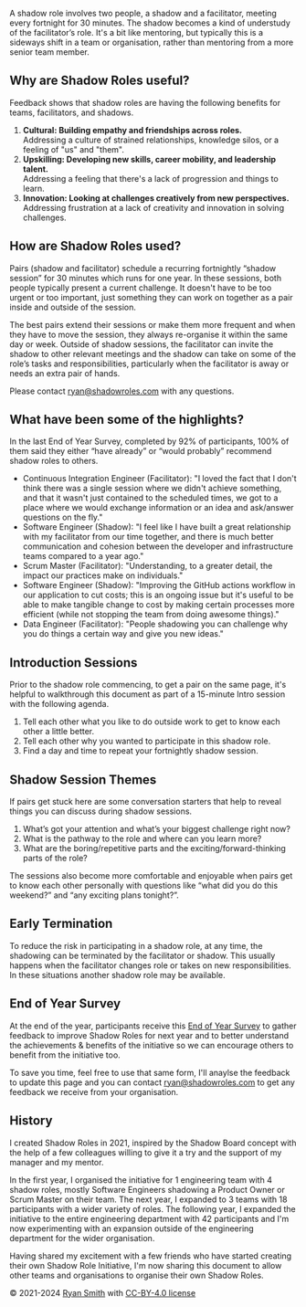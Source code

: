 A shadow role involves two people, a shadow and a facilitator, meeting every fortnight for 30 minutes. The shadow becomes a kind of understudy of the facilitator’s role. It's a bit like mentoring, but typically this is a sideways shift in a team or organisation, rather than mentoring from a more senior team member.

<!-- LikeBtn.com BEGIN -->
<div><span class="likebtn-wrapper" data-theme="heartcross" data-identifier="item_1" data-dislike_enabled="false" data-site_id="65cb3f90943ec9f6278ef38a"></span></div>
<script>(function(d,e,s){if(d.getElementById("likebtn_wjs"))return;a=d.createElement(e);m=d.getElementsByTagName(e)[0];a.async=1;a.id="likebtn_wjs";a.src=s;m.parentNode.insertBefore(a, m)})(document,"script","//w.likebtn.com/js/w/widget.js");</script>
<!-- LikeBtn.com END -->

## Why are Shadow Roles useful?
Feedback shows that shadow roles are having the following benefits for teams, facilitators, and shadows.

1. **Cultural: Building empathy and friendships across roles.**<br/>Addressing a culture of strained relationships, knowledge silos, or a feeling of "us" and "them".
4. **Upskilling: Developing new skills, career mobility, and leadership talent.**<br/>Addressing a feeling that there's a lack of progression and things to learn.
3. **Innovation: Looking at challenges creatively from new perspectives.**<br/>Addressing frustration at a lack of creativity and innovation in solving challenges.

## How are Shadow Roles used?
Pairs (shadow and facilitator) schedule a recurring fortnightly “shadow session” for 30 minutes which runs for one year. In these sessions, both people typically present a current challenge. It doesn't have to be too urgent or too important, just something they can work on together as a pair inside and outside of the session.

The best pairs extend their sessions or make them more frequent and when they have to move the session, they always re-organise it within the same day or week. Outside of shadow sessions, the facilitator can invite the shadow to other relevant meetings and the shadow can take on some of the role’s tasks and responsibilities, particularly when the facilitator is away or needs an extra pair of hands.

Please contact [ryan@shadowroles.com](mailto:ryan@shadowroles.com) with any questions.

## What have been some of the highlights?

In the last End of Year Survey, completed by 92% of participants, 100% of them said they either “have already” or “would probably” recommend shadow roles to others. 

- Continuous Integration Engineer (Facilitator): "I loved the fact that I don't think there was a single session where we didn't achieve something, and that it wasn't just contained to the scheduled times, we got to a place where we would exchange information or an idea and ask/answer questions on the fly."
- Software Engineer (Shadow): "I feel like I have built a great relationship with my facilitator from our time together, and there is much better communication and cohesion between the developer and infrastructure teams compared to a year ago."
- Scrum Master (Facilitator): "Understanding, to a greater detail, the impact our practices make on individuals."
- Software Engineer (Shadow): "Improving the GitHub actions workflow in our application to cut costs; this is an ongoing issue but it's useful to be able to make tangible change to cost by making certain processes more efficient (while not stopping the team from doing awesome things)."
- Data Engineer (Facilitator): "People shadowing you can challenge why you do things a certain way and give you new ideas."

## Introduction Sessions
Prior to the shadow role commencing, to get a pair on the same page, it's helpful to walkthrough this document as part of a 15-minute Intro session with the following agenda.

1. Tell each other what you like to do outside work to get to know each other a little better.
2. Tell each other why you wanted to participate in this shadow role.
3. Find a day and time to repeat your fortnightly shadow session.

## Shadow Session Themes
If pairs get stuck here are some conversation starters that help to reveal things you can discuss during shadow sessions.

1. What’s got your attention and what’s your biggest challenge right now?
2. What is the pathway to the role and where can you learn more?
3. What are the boring/repetitive parts and the exciting/forward-thinking parts of the role?

The sessions also become more comfortable and enjoyable when pairs get to know each other personally with questions like “what did you do this weekend?” and “any exciting plans tonight?”.

## Early Termination
To reduce the risk in participating in a shadow role, at any time, the shadowing can be terminated by the facilitator or shadow. This usually happens when the facilitator changes role or takes on new responsibilities. In these situations another shadow role may be available.

## End of Year Survey
At the end of the year, participants receive this [End of Year Survey](https://forms.gle/moHjYbx4WQ74LuvQ8) to gather feedback to improve Shadow Roles for next year and to better understand the achievements & benefits of the initiative so we can encourage others to benefit from the initiative too.

To save you time, feel free to use that same form, I'll anaylse the feedback to update this page and you can contact [ryan@shadowroles.com](mailto:ryan@shadowroles.com) to get any feedback we receive from your organisation.

## History
I created Shadow Roles in 2021, inspired by the Shadow Board concept with the help of a few colleagues willing to give it a try and the support of my manager and my mentor.

In the first year, I organised the initiative for 1 engineering team with 4 shadow roles, mostly Software Engineers shadowing a Product Owner or Scrum Master on their team. The next year, I expanded to 3 teams with 18 participants with a wider variety of roles. The following year, I expanded the initiative to the entire engineering department with 42 participants and I'm now experimenting with an expansion outside of the engineering department for the wider organisation.

Having shared my excitement with a few friends who have started creating their own Shadow Role Initiative, I'm now sharing this document to allow other teams and organisations to organise their own Shadow Roles.

&copy; 2021-2024 [Ryan Smith](https://www.linkedin.com/in/ryasmi/) with [CC-BY-4.0 license](https://choosealicense.com/licenses/cc-by-4.0/)
